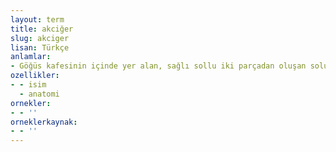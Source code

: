 ```yaml
---
layout: term
title: akciğer
slug: akciger
lisan: Türkçe
anlamlar:
- Göğüs kafesinin içinde yer alan, sağlı sollu iki parçadan oluşan solunum organı
ozellikler:
- - isim
  - anatomi
ornekler:
- - ''
orneklerkaynak:
- - ''
---
```

